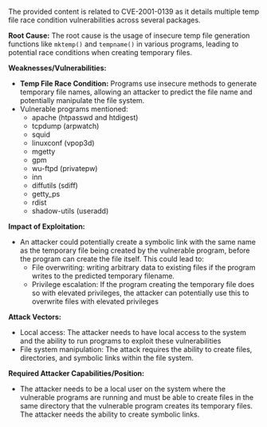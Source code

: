The provided content is related to CVE-2001-0139 as it details multiple temp file race condition vulnerabilities across several packages.

**Root Cause:** The root cause is the usage of insecure temp file generation functions like `mktemp()` and `tempname()` in various programs, leading to potential race conditions when creating temporary files.

**Weaknesses/Vulnerabilities:**
- **Temp File Race Condition:**  Programs use insecure methods to generate temporary file names, allowing an attacker to predict the file name and potentially manipulate the file system.
- Vulnerable programs mentioned:
    - apache (htpasswd and htdigest)
    - tcpdump (arpwatch)
    - squid
    - linuxconf (vpop3d)
    - mgetty
    - gpm
    - wu-ftpd (privatepw)
    - inn
    - diffutils (sdiff)
    - getty_ps
    - rdist
    - shadow-utils (useradd)

**Impact of Exploitation:**
- An attacker could potentially create a symbolic link with the same name as the temporary file being created by the vulnerable program, before the program can create the file itself. This could lead to:
    - File overwriting: writing arbitrary data to existing files if the program writes to the predicted temporary filename.
    - Privilege escalation: If the program creating the temporary file does so with elevated privileges, the attacker can potentially use this to overwrite files with elevated privileges

**Attack Vectors:**
- Local access: The attacker needs to have local access to the system and the ability to run programs to exploit these vulnerabilities
- File system manipulation: The attack requires the ability to create files, directories, and symbolic links within the file system.

**Required Attacker Capabilities/Position:**
- The attacker needs to be a local user on the system where the vulnerable programs are running and must be able to create files in the same directory that the vulnerable program creates its temporary files. The attacker needs the ability to create symbolic links.
